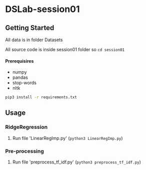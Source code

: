 # DSLab-session01

## Getting Started

All data is in folder Datasets

All source code is inside session01 folder so `cd session01`

#### Prerequisires
* numpy 
* pandas
* stop-words
* nltk

```sh
pip3 install -r requirements.txt
```

## Usage

### RidgeRegression

1. Run file 'LinearRegImp.py' (`python3 LinearRegImp.py`)

### Pre-processing

1. Run file 'preprocess_tf_idf.py' (`python3 preprocess_tf_idf.py`)
